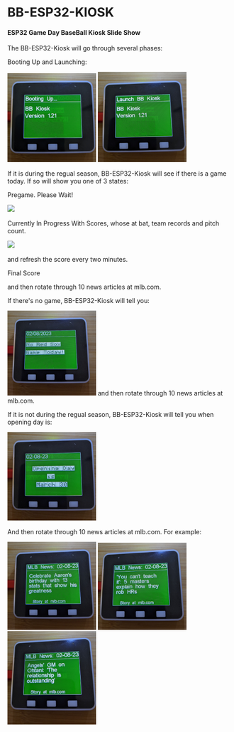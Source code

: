 # BB-ESP32-KIOSK

#### ESP32 Game Day BaseBall Kiosk Slide Show

The BB-ESP32-Kiosk will go through several phases:

Booting Up and Launching:<P>
<img src="boot.jpg" width="200"/>
<img src="launch.jpg" width="200"/>

If it is during the regual season, BB-ESP32-Kiosk
will see if there is a game today. If so will show you one of 3 states:<P>

Pregame. Please Wait!<P>
<img src="pregame.jpg" width="200"/>

Currently In Progress With Scores, whose at bat, team records and pitch count.<P>
<img src="progress.jpg" width="200"/>

and refresh the score every two minutes.

Final Score<P> 
and then rotate through 10 news articles at mlb.com.


If there's no game, BB-ESP32-Kiosk will tell you:

<img src="nogame.jpg" width="200"/>
and then rotate through 10 news articles at mlb.com.


If it is not during the regual season, BB-ESP32-Kiosk
will tell you when opening day is:<P>
<img src="opening_day.jpg" width="200"/> <P>

And then rotate through 10 news articles at mlb.com. For example:<P>
<img src="news1.jpg" width="200"/>
<img src="news2.jpg" width="200"/>
<img src="news3.jpg" width="200"/>
